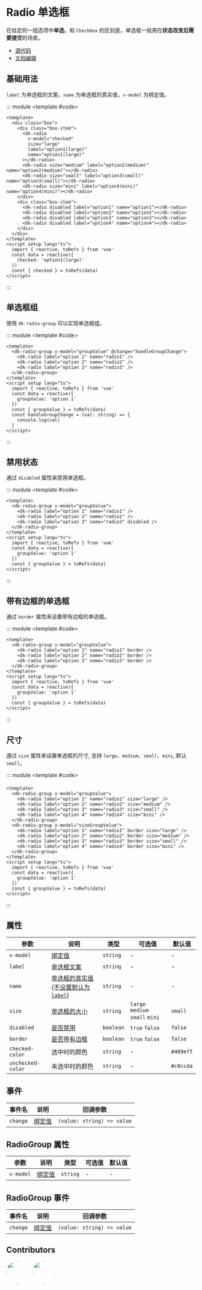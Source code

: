 # Radio 单选框

在给定的一组选项中**单选**。和 `Checkbox` 的区别是，单选框一般用在**状态改变后需要提交**的场景。

- [源代码](https://github.com/dk-plus-ui/dk-plus-ui/tree/master/packages/components/radio)
- [文档编辑](https://github.com/dk-plus-ui/dk-plus-ui/blob/master/docs/zh/components/radio.md)

## <a id='基础用法'>基础用法</a>

`label` 为单选框的文案，`name` 为单选框的真实值，`v-model` 为绑定值。

::: module
<template #code>

<div class='box'>
  <div class='box-item'>
    <dk-radio v-model='checked' size='large' label='option1(large)' name='option1(large)'></dk-radio>
    <dk-radio size='medium' label='option2(medium)' name='option2(medium)'></dk-radio>
    <dk-radio size='small' label='option3(small)' name='option3(small)'></dk-radio>
    <dk-radio size='mini' label='option4(mini)' name='option4(mini)'></dk-radio>
  </div>
  <div class='box-item'>
    <dk-radio disabled label='option1' name='option1'></dk-radio>
    <dk-radio disabled label='option2' name='option2'></dk-radio>
    <dk-radio disabled label='option3' name='option3'></dk-radio>
    <dk-radio disabled label='option4' name='option4'></dk-radio>
  </div>
</div>
</template>

```vue
<template>
  <div class="box">
    <div class="box-item">
      <dk-radio
        v-model="checked"
        size="large"
        label="option1(large)"
        name="option1(large)"
      ></dk-radio>
      <dk-radio size="medium" label="option2(medium)" name="option2(medium)"></dk-radio>
      <dk-radio size="small" label="option3(small)" name="option3(small)"></dk-radio>
      <dk-radio size="mini" label="option4(mini)" name="option4(mini)"></dk-radio>
    </div>
    <div class="box-item">
      <dk-radio disabled label="option1" name="option1"></dk-radio>
      <dk-radio disabled label="option2" name="option2"></dk-radio>
      <dk-radio disabled label="option3" name="option3"></dk-radio>
      <dk-radio disabled label="option4" name="option4"></dk-radio>
    </div>
  </div>
</template>
<script setup lang="ts">
  import { reactive, toRefs } from 'vue'
  const data = reactive({
    checked: 'option1(large)'
  })
  const { checked } = toRefs(data)
</script>
```

:::

## <a id='单选框组'>单选框组</a>

使用 `dk-radio-group` 可以实现单选框组。

::: module
<template #code>
<dk-radio-group v-model="groupValue">
<dk-radio label="option 1" name="radio1" />
<dk-radio label="option 2" name="radio2" />
<dk-radio label="option 3" name="radio3" />
</dk-radio-group>
</template>

```vue
<template>
  <dk-radio-group v-model="groupValue" @change="handleGroupChange">
    <dk-radio label="option 1" name="radio1" />
    <dk-radio label="option 2" name="radio2" />
    <dk-radio label="option 3" name="radio3" />
  </dk-radio-group>
</template>
<script setup lang="ts">
  import { reactive, toRefs } from 'vue'
  const data = reactive({
    groupValue: 'option 1'
  })
  const { groupValue } = toRefs(data)
  const handleGroupChange = (val: string) => {
    console.log(val)
  }
</script>
```

:::

## <a id='禁用状态'>禁用状态</a>

通过 `disabled` 属性来禁用单选框。

::: module
<template #code>
<dk-radio-group v-model="disabledGroupValue">
<dk-radio label="option 1" name="radio1" />
<dk-radio label="option 2" name="radio2" />
<dk-radio label="option 3" name="radio3" disabled />
</dk-radio-group>
</template>

```vue
<template>
  <dk-radio-group v-model="groupValue">
    <dk-radio label="option 1" name="radio1" />
    <dk-radio label="option 2" name="radio2" />
    <dk-radio label="option 3" name="radio3" disabled />
  </dk-radio-group>
</template>
<script setup lang="ts">
  import { reactive, toRefs } from 'vue'
  const data = reactive({
    groupValue: 'option 1'
  })
  const { groupValue } = toRefs(data)
</script>
```

:::

## <a id='带有边框的单选框'>带有边框的单选框</a>

通过 `border` 属性来设置带有边框的单选框。

::: module
<template #code>
<dk-radio-group v-model="borderGroupValue">
<dk-radio label="option 1" name="radio1" border />
<dk-radio label="option 2" name="radio2" border />
<dk-radio label="option 3" name="radio3" border />
</dk-radio-group>
</template>

```vue
<template>
  <dk-radio-group v-model="groupValue">
    <dk-radio label="option 1" name="radio1" border />
    <dk-radio label="option 2" name="radio2" border />
    <dk-radio label="option 3" name="radio3" border />
  </dk-radio-group>
</template>
<script setup lang="ts">
  import { reactive, toRefs } from 'vue'
  const data = reactive({
    groupValue: 'option 1'
  })
  const { groupValue } = toRefs(data)
</script>
```

:::

## <a id='尺寸'>尺寸</a>

通过 `size` 属性来设置单选框的尺寸, 支持 `large`、`medium`、`small`、`mini`, 默认 `small`。

::: module
<template #code>
<dk-radio-group v-model="sizeGroupValue">
<dk-radio label="option 1" name="radio1" size="large" />
<dk-radio label="option 2" name="radio2" size="medium" />
<dk-radio label="option 3" name="radio3" size="small" />
<dk-radio label="option 4" name="radio4" size="mini" />
</dk-radio-group>

<div style='margin-top: 20px'></div>
<dk-radio-group v-model="sizeGroupValue">
<dk-radio label="option 1" name="radio1" border size="large" />
<dk-radio label="option 2" name="radio2" border size="medium" />
<dk-radio label="option 3" name="radio3" border size="small" />
<dk-radio label="option 4" name="radio4" border size="mini" />
</dk-radio-group>
</template>

```vue
<template>
  <dk-radio-group v-model="groupValue">
    <dk-radio label="option 1" name="radio1" size="large" />
    <dk-radio label="option 2" name="radio2" size="medium" />
    <dk-radio label="option 3" name="radio3" size="small" />
    <dk-radio label="option 4" name="radio4" size="mini" />
  </dk-radio-group>
  <dk-radio-group v-model="sizeGroupValue">
    <dk-radio label="option 1" name="radio1" border size="large" />
    <dk-radio label="option 2" name="radio2" border size="medium" />
    <dk-radio label="option 3" name="radio3" border size="small" />
    <dk-radio label="option 4" name="radio4" border size="mini" />
  </dk-radio-group>
</template>
<script setup lang="ts">
  import { reactive, toRefs } from 'vue'
  const data = reactive({
    groupValue: 'option 1'
  })
  const { groupValue } = toRefs(data)
</script>
```

:::

## <a id='属性'>属性</a>

| 参数              | 说明                                             | 类型      | 可选值                          | 默认值    |
| ----------------- | ------------------------------------------------ | --------- | ------------------------------- | --------- |
| `v-model`         | [绑定值](#基础用法)                              | `string`  | -                               | -         |
| `label`           | [单选框文案](#基础用法)                          | `string`  | -                               | -         |
| `name`            | [单选框的真实值(不设置默认为`label`)](#基础用法) | `string`  | -                               | -         |
| `size`            | [单选框的大小](#尺寸)                            | `string`  | `large` `medium` `small` `mini` | `small`   |
| `disabled`        | [是否禁用](#禁用状态)                            | `boolean` | `true` `false`                  | `false`   |
| `border`          | [是否带有边框](#带有边框的单选框)                | `boolean` | `true` `false`                  | `false`   |
| `checked-color`   | 选中时的颜色                                     | `string`  | -                               | `#409eff` |
| `unchecked-color` | 未选中时的颜色                                   | `string`  | -                               | `#c0ccda` |

## <a id='事件'>事件</a>

| 事件名   | 说明                | 回调参数                   |
| -------- | ------------------- | -------------------------- |
| `change` | [绑定值](#基础用法) | `(value: string) => value` |

## <a id='RadioGroup属性'>RadioGroup 属性</a>

| 参数      | 说明                | 类型     | 可选值 | 默认值 |
| --------- | ------------------- | -------- | ------ | ------ |
| `v-model` | [绑定值](#单选框组) | `string` | -      | -      |

## <a id='RadioGroup事件'>RadioGroup 事件</a>

| 事件名   | 说明                | 回调参数                   |
| -------- | ------------------- | -------------------------- |
| `change` | [绑定值](#单选框组) | `(value: string) => value` |


## Contributors

<div style='display: flex;'>
  <a href="https://github.com/dk-plus-ui" target="_blank" style='margin-right:10px;'>
    <img style='width:60px;height:60px;border-radius: 50%;' src="https://avatars.githubusercontent.com/u/88755587?v=4" />
  </a>
  <a href="https://github.com/WangYingJay" target="_blank">
    <img style='width:60px;height:60px;border-radius: 50%;' src="https://avatars.githubusercontent.com/u/117073291?s=64&v=4"/>
  </a>
</div>

<script setup lang="ts">
  import { reactive, toRefs } from 'vue'
  const data = reactive({
    checked: 'option1(large)',
    groupValue: 'option 1',
    disabledGroupValue: 'option 1',
    borderGroupValue: 'option 1',
    sizeGroupValue: 'option 1'
  })
  const { checked, groupValue, disabledGroupValue, borderGroupValue, sizeGroupValue } = toRefs(data)
</script>
